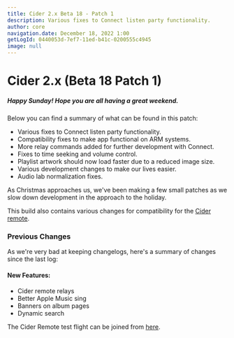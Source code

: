 ```yaml
---
title: Cider 2.x Beta 18 - Patch 1
description: Various fixes to Connect listen party functionality.
author: core
navigation.date: December 18, 2022 1:00
getLogId: 0440053d-7ef7-11ed-b41c-0200555c4945
image: null
---
```


# Cider 2.x (Beta 18 Patch 1)

##### Happy Sunday! Hope you are all having a great weekend.

Below you can find a summary of what can be found in this patch:

- Various fixes to Connect listen party functionality.
- Compatibility fixes to make app functional on ARM systems.
- More relay commands added for further development with Connect.
- Fixes to time seeking and volume control.
- Playlist artwork should now load faster due to a reduced image size.
- Various development changes to make our lives easier.
- Audio lab normalization fixes.

As Christmas approaches us, we've been making a few small patches as we slow down development in the approach to the holiday.

This build also contains various changes for compatibility for the [Cider remote](https://cider.sh/remote).

### Previous Changes

As we're very bad at keeping changelogs, here's a summary of changes since the last log:

#### New Features:

- Cider remote relays
- Better Apple Music sing
- Banners on album pages
- Dynamic search

The Cider Remote test flight can be joined from [here](https://cider.sh/remote).
